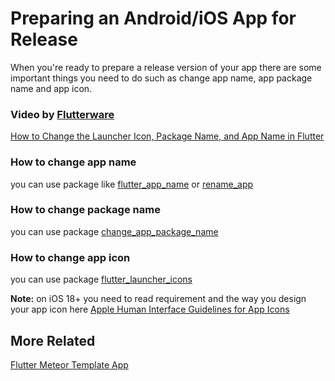 # Preparing an Android/iOS App for Release

When you're ready to prepare a release version of your app there are some important things you need to do such as change app name, app package name and app icon.

### Video by [Flutterware](https://www.youtube.com/@Flutterware)

[How to Change the Launcher Icon, Package Name, and App Name in Flutter](https://www.youtube.com/watch?v=hiX-SuZ4L40)

### How to change app name

you can use package like [flutter_app_name](https://pub.dev/packages/flutter_app_name) or [rename_app](https://pub.dev/packages/rename_app)

### How to change package name

you can use package [change_app_package_name](https://pub.dev/packages/change_app_package_name)

### How to change app icon

you can use package [flutter_launcher_icons](https://pub.dev/packages/flutter_launcher_icons)

**Note:** on iOS 18+ you need to read requirement and the way you design your app icon here [Apple Human Interface Guidelines for App Icons](https://developer.apple.com/design/human-interface-guidelines/app-icons#iOS-iPadOS)

## More Related

[Flutter Meteor Template App](/README.md)
